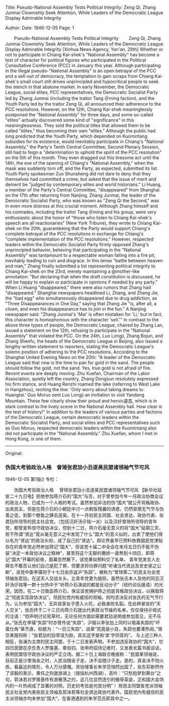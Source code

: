 Title: Pseudo-National Assembly Tests Political Integrity: Zeng Qi, Zhang Junmai Clownishly Seek Attention, While Leaders of the Democratic League Display Admirable Integrity

Author:
Date: 1946-12-05
Page: 1

　　Pseudo-National Assembly Tests Political Integrity
　　Zeng Qi, Zhang Junmai Clownishly Seek Attention, While Leaders of the Democratic League Display Admirable Integrity
    [Xinhua News Agency, Yan'an, 29th] Whether or not to participate in Chiang Kai-shek's "National Assembly" has become a test of character for political figures who participated in the Political Consultative Conference (PCC) in January this year. Although participating in the illegal pseudo-"National Assembly" is an open betrayal of the PCC and a sell-out of democracy, the temptation to gain scraps from Chiang Kai-shek's small court still drives unprincipled and hypocritical people to seek the stench in that abalone market. In early November, the Democratic League, social elites, PCC representatives, the Democratic Socialist Party led by Zhang Junmai (including the traitor Tang ＠ming faction), and the Youth Party led by the traitor Zeng Qi, all announced their adherence to the PCC resolutions. However, on the 12th, Chiang Kai-shek meaninglessly postponed the "National Assembly" for three days, and some so-called "elites" actually discovered some kind of "significance" in this meaninglessness. They sold the political titles that allowed them to be called "elites," thus becoming their own "elites." Although the public had long predicted that the Youth Party, which depended on Kuomintang subsidies for its existence, would inevitably participate in Chiang's "National Assembly," the Party's Tenth Central Committee, Second Plenary Session, still had to feign a "determination to uphold the spirit of the PCC resolution" on the 5th of this month. They even dragged out this tiresome act until the 14th, the eve of the opening of Chiang's "National Assembly," when the mask was suddenly torn off, and the Party, as expected, submitted its list.
    Youth Party spokesman Zuo Shunsheng did not dare to deny that they themselves had committed a crime, but asked that the issue of merit and demerit be "judged by contemporary elites and world historians." Li Huang, a member of the Party's Central Committee, "disappeared" from Shanghai on the 17th after returning from Nanjing. Zhang Junmai, the leader of the Democratic Socialist Party, who was known as "Zeng Qi the Second," was in even more distress at this crucial moment. Although Zhang himself and his comrades, including the traitor Tang ＠ming and his group, were very enthusiastic about the honor of "those who listen to Chiang Kai-shek's speech are all reactionaries" (New York Tribune), they wrote to Chiang Kai-shek on the 20th, guaranteeing that the Party would support Chiang's complete betrayal of the PCC resolutions in exchange for Chiang's "complete implementation of the PCC resolutions." However, respected leaders within the Democratic Socialist Party firmly opposed Zhang's unprincipled behavior, believing that participating in the "National Assembly" was tantamount to a respectable woman falling into a fire pit, inevitably leading to ruin and disgrace. In this tense "battle between heaven and man," Zhang finally submitted a list representing political integrity to Chiang Kai-shek on the 23rd, merely maintaining a @mother-like annotation: "But declaring that when the draft constitution is discussed, he will be happy to explain or participate in opinions if needed by any party." When Li Huang "disappeared," there were also rumors that Zhang had "disappeared." Shanghai newspapers headlined Li, Zhang, and Zhang Jie, the "bad egg" who simultaneously disappeared due to drug addiction, as "Three Disappearances in One Day," saying that Zhang Jie "is, after all, a clown, and even his disappearance has to join in the fun." A Nanjing newspaper said: "Zhang Junmai's 'Mai' is often mistaken for 'Li,' but in fact, this character is homophonous with the character 'sell.'"
    In contrast to the above three types of people, the Democratic League, chaired by Zhang Lan, issued a statement on the 12th, refusing to participate in the "National Assembly" that violated the PCC. On the 24th, Luo Longji, Zhang Bojun, and Zhang Shenfu, the heads of the Democratic League in Beijing, also issued a lengthy written statement to reporters, stating the Democratic League's solemn position of adhering to the PCC resolutions. According to the Shanghai United Evening News on the 20th: "A leader of the Democratic League said that now is the time to pan for gold in the sand. The people should follow the gold, not the sand. Yes, true gold is not afraid of fire. Recent events are deeply moving. Zhu Xuefan, Chairman of the Labor Association, quietly left the country, Zhang Dongsun resolutely expressed his firm stance, and Huang Renzhi roamed the lake (referring to West Lake in Hangzhou), reciting the line: 'Only worry about taking dreams to Huangtai.' Guo Moruo sent Luo Longji an invitation to visit Yandang Mountain. These few clearly show their proud and heroic姿态, which is in stark contrast to the lively scene in the National Assembly hall. How clear is the test of history!"
    In addition to the leaders of various parties and factions of the Democratic League, certain democratic leaders within the Democratic Socialist Party, and social elites and PCC representatives such as Guo Moruo, respected democratic leaders within the Kuomintang also did not participate in the "National Assembly." Zhu Xuefan, whom I met in Hong Kong, is one of them.



<hr /> 

Original: 


### 伪国大考验政治人格　曾琦张君劢小丑逐臭民盟诸领袖气节可风

1946-12-05
第1版()
专栏：

　　伪国大考验政治人格
  　曾琦张君劢小丑逐臭民盟诸领袖气节可风
    【新华社延安二十九日电】拒绝参加蒋介石的“国大”与否，对于曾参加今年一月政治协商会议的政治人物，已成为一个人格的考试。虽然参加非法的伪“国大”就公开背叛政协、出卖民主，但是在蒋介石的小朝廷中讨一点剩饭残羹的诱惑，仍然驱使无气节与伪善之徒，到那个鲍鱼之肆去逐臭。在十一月初民主同盟、社会贤达、政协代表、张君劢所领导的民主社会党，（包括汉奸汤＠铭一派）以及汉奸曾琦所领导的青年党，都曾宣布信守政协决议，但到十二日，蒋介石毫无意义的将“国大”延期三天，若干所谓“贤达”竟从毫无意义之中发现了什么“国大”的意义似的，出卖了使他们得以名为“贤达”的政治头衔，成了自己的“贤达”。舆论界虽早已预料依靠国民党津贴存在的青年党必然参加蒋记“国大”，但该党十届二中全会在本月五日仍不能不伪装“决定一本政协决议之精神”，甚至将这个无聊的撒娇一直熬到十四日，即蒋记“国大”开幕的前夜，面幕忽然撕下，该党果如预料交了名单。
    青年党发言人左舜生不敢否认他们自己是犯了罪，但要求将功罪问题“听诸当代贤达及世史家之公断”，该党中委李璜则于十七日由京返沪“失踪”。被称为“曾琦第二”的民主社会党领袖张君劢，在这天人交战关头，比青年党更为狼狈。虽然张氏本人及他的同志汉奸汤＠铭等一群十分热中于“听蒋介石演说的都是反动分子”（纽约论坛报语）的光荣，因而，在二十日致函蒋介石，保证该党拥护蒋之彻底背叛政协决议，以换取蒋之“彻底实现政协决议”。但民社党内有威信的领袖，则均坚决反对张氏的无气节行为，认为参加“国大”，无异良家女子堕入火坑，必致身败名裂。在此种紧张的“天人交关”，张氏终于二十三日向蒋介石提出代表政治节操的名单，仅仅保持＠母式的注语：“但声明讨论宪草时，无论任何方面如需要君劢说明或参加意见，无不乐从。”张氏在李璜“失踪”时亦曾传说“失踪”，沪报以李张加上同时以吸毒失踪的“坏蛋仕角”章杰直，标题为：“一日三失踪”，说章“究竟是小丑，失踪也要凑热闹。”南京某报则称：“张君劢的劢常误为励，其实这字是和‘卖’字同音的”。
    与上述三种人相反，张澜为主席的民主同盟，于十二日发表声明，不参加违反政协的“国大”，廿四日民盟在京负责人罗隆基、章伯钧、张申府招待记者时，又发表长篇书面谈话，表明民盟信守政协决议的严正立场。据二十日上海联合晚报称：“民盟某领袖说，目前正是沙里淘金之时，人民当随金子走，决不会随沙子走。是的，真金决不怕火炼，看最近的情形，令人万分感慨。劳协理事长朱学范悄然出国了，张东荪断然作了坚毅的表示，黄任之则遨游湖上（按指杭州西湖），高吟：“只愁抱梦到黄台”之句，郭沫若对罗隆基传有游雁荡之约，这几位显然连引的傲骨英姿，正和国大会场内的一片热闹成了显著的对照。历史的考验是何其分明”！
    除民主同盟各党派领袖民主社会党内某些民主领袖及郭沫若等社会贤达政协代表外，国民党内有威信的民主派领袖亦均未参加“国大”，在香港遇到的朱学范氏即其中之一。
